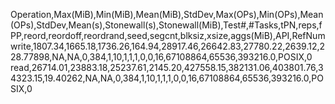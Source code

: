 Operation,Max(MiB),Min(MiB),Mean(MiB),StdDev,Max(OPs),Min(OPs),Mean(OPs),StdDev,Mean(s),Stonewall(s),Stonewall(MiB),Test#,#Tasks,tPN,reps,fPP,reord,reordoff,reordrand,seed,segcnt,blksiz,xsize,aggs(MiB),API,RefNum
write,1807.34,1665.18,1736.26,164.94,28917.46,26642.83,27780.22,2639.12,228.77898,NA,NA,0,384,1,10,1,1,1,0,0,16,67108864,65536,393216.0,POSIX,0
read,26714.01,23883.18,25237.61,2145.20,427558.15,382131.06,403801.76,34323.15,19.40262,NA,NA,0,384,1,10,1,1,1,0,0,16,67108864,65536,393216.0,POSIX,0
